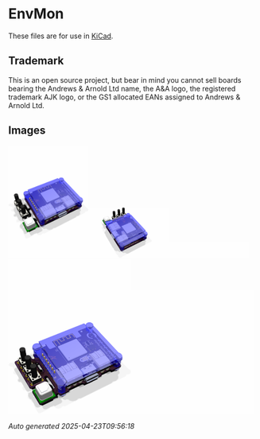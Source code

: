 # EnvMon

These files are for use in [KiCad](https://www.kicad.org).

## Trademark

This is an open source project, but bear in mind you cannot sell boards bearing the Andrews & Arnold Ltd name, the A&A logo, the registered trademark AJK logo, or the GS1 allocated EANs assigned to Andrews & Arnold Ltd.

## Images

<img src='EnvMon.png' width=32%><img src='EnvMon-90.png' width=32%><img src='EnvMon-bottom.png' width=32%>
<img src='EnvMon-panel.png' width=49%><img src='EnvMon-panel-bottom.png' width=49%>

*Auto generated 2025-04-23T09:56:18*

